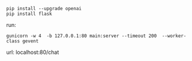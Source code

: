 ``` 
pip install --upgrade openai  
pip install flask  
``` 

run:   
```
gunicorn -w 4  -b 127.0.0.1:80 main:server --timeout 200  --worker-class gevent
```  
url: localhost:80/chat 

